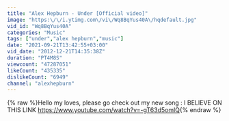 ```yaml
---
title: "Alex Hepburn - Under [Official video]"
image: "https:\/\/i.ytimg.com\/vi\/Wq8BqYus40A\/hqdefault.jpg"
vid_id: "Wq8BqYus40A"
categories: "Music"
tags: ["under","alex hepburn","music"]
date: "2021-09-21T13:42:55+03:00"
vid_date: "2012-12-21T14:35:38Z"
duration: "PT4M8S"
viewcount: "47287051"
likeCount: "435335"
dislikeCount: "6949"
channel: "alexhepburn"
---
```

{% raw %}Hello my loves, please go check out my new song : I BELIEVE ON THIS LINK    <a rel="nofollow" target="blank" href="https://www.youtube.com/watch?v=-gT63d5omlQ">https://www.youtube.com/watch?v=-gT63d5omlQ</a>{% endraw %}
